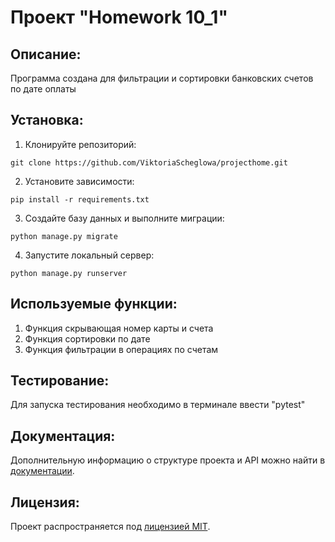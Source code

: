 # Проект "Homework 10_1"

## Описание:

Программа создана для фильтрации и сортировки банковских счетов по дате оплаты
## Установка:

1. Клонируйте репозиторий:
```
git clone https://github.com/ViktoriaScheglowa/projecthome.git
```

2. Установите зависимости:
```
pip install -r requirements.txt
```

3. Создайте базу данных и выполните миграции:
```
python manage.py migrate
```

4. Запустите локальный сервер:
```
python manage.py runserver
```
## Используемые функции:

1. Функция скрывающая номер карты и счета
2. Функция сортировки по дате
3. Функция фильтрации в операциях по счетам

## Тестирование:

Для запуска тестирования необходимо в терминале ввести "pytest"

## Документация:

Дополнительную информацию о структуре проекта и API можно найти в [документации](docs/README.md).

## Лицензия:

Проект распространяется под [лицензией MIT](LICENSE).

